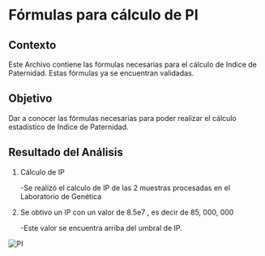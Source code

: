 # Fórmulas para cálculo de PI

## Contexto
Este Archivo contiene las fórmulas necesarias para el cálculo de Indice de Paternidad.
Estas fórmulas ya se encuentran validadas.

## Objetivo
Dar a conocer las fórmulas necesarias para poder realizar el cálculo estadístico de Indice de Paternidad.

## Resultado del Análisis 
1. Cálculo de IP
   
    -Se realizó el calculo de IP de las 2 muestras procesadas en el Laboratorio de Genética

3. Se obtivo un IP con un valor de 8.5e7 , es decir de 85, 000, 000
   
    -Este valor se encuentra arriba del umbral de IP.



  ![PI](https://github.com/kclnavarro/MicrosoftExcel/assets/174983887/27e1646d-0d24-4b13-af12-78921063ac06)
